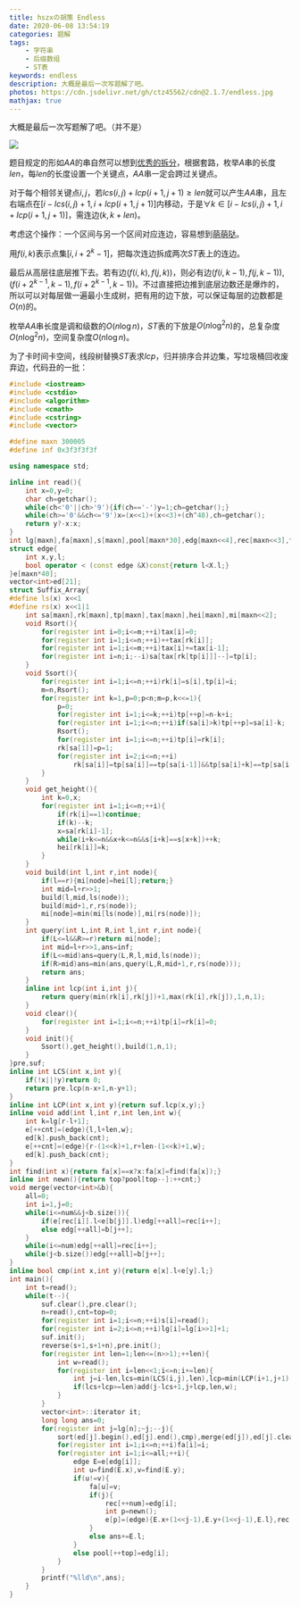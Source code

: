 ```yaml
---
title: hszxの胡策 Endless
date: 2020-06-08 13:54:19
categories: 题解
tags:
    - 字符串
    - 后缀数组
    - ST表
keywords: endless
description: 大概是最后一次写题解了吧。
photos: https://cdn.jsdelivr.net/gh/ctz45562/cdn@2.1.7/endless.jpg
mathjax: true
---
```


大概是最后一次写题解了吧。（并不是）

<!--more-->

![](/images/endless-1.png)

题目规定的形如$AA$的串自然可以想到[优秀的拆分](/2019/04/21/洛谷-P1117-NOI2016优秀的拆分/)，根据套路，枚举$A$串的长度$len$，每$len$的长度设置一个关键点，$AA$串一定会跨过关键点。

对于每个相邻关键点$i,j$，若$lcs(i,j)+lcp(i+1,j+1)\ge len$就可以产生$AA$串，且左右端点在$[i-lcs(i,j)+1,i+lcp(i+1,j+1)]$内移动，于是$\forall k\in[i-lcs(i,j)+1,i+lcp(i+1,j+1)]$，需连边$(k,k+len)$。

考虑这个操作：一个区间与另一个区间对应连边，容易想到[萌萌哒](https://www.luogu.com.cn/problem/P3295)。

用$f(i,k)$表示点集$[i,i+2^k-1]$，把每次连边拆成两次$ST$表上的连边。

最后从高层往底层推下去。若有边$(f(i,k),f(j,k))$，则必有边$(f(i,k-1),f(j,k-1)),(f(i+2^{k-1},k-1),f(i+2^{k-1},k-1))$。不过直接把边推到底层边数还是爆炸的，所以可以对每层做一遍最小生成树，把有用的边下放，可以保证每层的边数都是$O(n)$的。

枚举$AA$串长度是调和级数的$O(n\log n)$，$ST$表的下放是$O(n\log^2n)$的，总复杂度$O(n\log^2n)$，空间复杂度$O(n\log n)$。

为了卡时间卡空间，线段树替换$ST$表求$lcp$，归并排序合并边集，写垃圾桶回收废弃边，代码丑的一批：

``` cpp
#include <iostream>
#include <cstdio>
#include <algorithm>
#include <cmath>
#include <cstring>
#include <vector>

#define maxn 300005
#define inf 0x3f3f3f3f

using namespace std;

inline int read(){
	int x=0,y=0;
	char ch=getchar();
	while(ch<'0'||ch>'9'){if(ch=='-')y=1;ch=getchar();}
	while(ch>='0'&&ch<='9')x=(x<<1)+(x<<3)+(ch^48),ch=getchar();
	return y?-x:x;
}
int lg[maxn],fa[maxn],s[maxn],pool[maxn*30],edg[maxn<<4],rec[maxn<<3],top,n,m,cnt,all,num;
struct edge{
	int x,y,l;
	bool operator < (const edge &X)const{return l<X.l;}
}e[maxn*40];
vector<int>ed[21];
struct Suffix_Array{
#define ls(x) x<<1
#define rs(x) x<<1|1
    int sa[maxn],rk[maxn],tp[maxn],tax[maxn],hei[maxn],mi[maxn<<2];
    void Rsort(){
        for(register int i=0;i<=m;++i)tax[i]=0;
        for(register int i=1;i<=n;++i)++tax[rk[i]];
        for(register int i=1;i<=m;++i)tax[i]+=tax[i-1];
        for(register int i=n;i;--i)sa[tax[rk[tp[i]]]--]=tp[i];
    }
    void Ssort(){
        for(register int i=1;i<=n;++i)rk[i]=s[i],tp[i]=i;
        m=n,Rsort();
        for(register int k=1,p=0;p<n;m=p,k<<=1){
            p=0;
            for(register int i=1;i<=k;++i)tp[++p]=n-k+i;
            for(register int i=1;i<=n;++i)if(sa[i]>k)tp[++p]=sa[i]-k;
            Rsort();
            for(register int i=1;i<=n;++i)tp[i]=rk[i];
            rk[sa[1]]=p=1;
            for(register int i=2;i<=n;++i)
                rk[sa[i]]=tp[sa[i]]==tp[sa[i-1]]&&tp[sa[i]+k]==tp[sa[i-1]+k]?p:++p;
        }
    }
    void get_height(){
        int k=0,x;
        for(register int i=1;i<=n;++i){
            if(rk[i]==1)continue;
            if(k)--k;
            x=sa[rk[i]-1];
            while(i+k<=n&&x+k<=n&&s[i+k]==s[x+k])++k;
            hei[rk[i]]=k;
        }
    }
	void build(int l,int r,int node){
		if(l==r){mi[node]=hei[l];return;}
		int mid=l+r>>1;
		build(l,mid,ls(node));
		build(mid+1,r,rs(node));
		mi[node]=min(mi[ls(node)],mi[rs(node)]);
	}
	int query(int L,int R,int l,int r,int node){
		if(L<=l&&R>=r)return mi[node];
		int mid=l+r>>1,ans=inf;
		if(L<=mid)ans=query(L,R,l,mid,ls(node));
		if(R>mid)ans=min(ans,query(L,R,mid+1,r,rs(node)));
		return ans;
	}
    inline int lcp(int i,int j){
        return query(min(rk[i],rk[j])+1,max(rk[i],rk[j]),1,n,1);
    }
	void clear(){
		for(register int i=1;i<=n;++i)tp[i]=rk[i]=0;
	}
    void init(){
        Ssort(),get_height(),build(1,n,1);
    }
}pre,suf;
inline int LCS(int x,int y){
    if(!x||!y)return 0;
    return pre.lcp(n-x+1,n-y+1);
}
inline int LCP(int x,int y){return suf.lcp(x,y);}
inline void add(int l,int r,int len,int w){
	int k=lg[r-l+1];
	e[++cnt]=(edge){l,l+len,w};
	ed[k].push_back(cnt);
	e[++cnt]=(edge){r-(1<<k)+1,r+len-(1<<k)+1,w};
	ed[k].push_back(cnt);
}
int find(int x){return fa[x]==x?x:fa[x]=find(fa[x]);}
inline int newn(){return top?pool[top--]:++cnt;}
void merge(vector<int>&b){
	all=0;
	int i=1,j=0;
	while(i<=num&&j<b.size()){
		if(e[rec[i]].l<e[b[j]].l)edg[++all]=rec[i++];
		else edg[++all]=b[j++];
	}
	while(i<=num)edg[++all]=rec[i++];
	while(j<b.size())edg[++all]=b[j++];
}
inline bool cmp(int x,int y){return e[x].l<e[y].l;}
int main(){
	int t=read();
	while(t--){
		suf.clear(),pre.clear();
		n=read(),cnt=top=0;
		for(register int i=1;i<=n;++i)s[i]=read();
		for(register int i=2;i<=n;++i)lg[i]=lg[i>>1]+1;
		suf.init();
		reverse(s+1,s+1+n),pre.init();
		for(register int len=1;len<=(n>>1);++len){
			int w=read();
			for(register int i=len<<1;i<=n;i+=len){
				int j=i-len,lcs=min(LCS(i,j),len),lcp=min(LCP(i+1,j+1),len-1);
				if(lcs+lcp>=len)add(j-lcs+1,j+lcp,len,w);
			}
		}
		vector<int>::iterator it;
		long long ans=0;
		for(register int j=lg[n];~j;--j){
			sort(ed[j].begin(),ed[j].end(),cmp),merge(ed[j]),ed[j].clear(),num=0;
			for(register int i=1;i<=n;++i)fa[i]=i;
			for(register int i=1;i<=all;++i){
				edge E=e[edg[i]];
				int u=find(E.x),v=find(E.y);
				if(u!=v){
					fa[u]=v;
					if(j){
						rec[++num]=edg[i];
						int p=newn();
						e[p]=(edge){E.x+(1<<j-1),E.y+(1<<j-1),E.l},rec[++num]=p;
					}
					else ans+=E.l;
				}
				else pool[++top]=edg[i];
			}
		}
		printf("%lld\n",ans);
	}
}
```